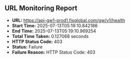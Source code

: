## URL Monitoring Report

- **URL:** https://api-gw1-prod1.fisglobal.com/gw/v1/health
- **Start Time:** 2025-07-13T05:19:10.842186
- **End Time:** 2025-07-13T05:19:10.969254
- **Total Time Taken:** 0.127068 seconds
- **HTTP Status Code:** 403
- **Status:** Failure
- **Failure Reason:** HTTP Status Code: 403
